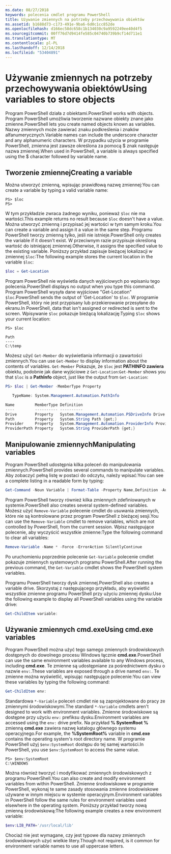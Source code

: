 ```yaml
---
ms.date: 08/27/2018
keywords: polecenia cmdlet programu PowerShell
title: Używanie zmiennych na potrzeby przechowywania obiektów
ms.assetid: b1688d73-c173-491e-9ba6-6d0c1cc852de
ms.openlocfilehash: d166ec58dc658c1b134030c9a9592249ee40d4f5
ms.sourcegitcommit: 00ff76d7d9414fe585c04740b739b9cf14d711e1
ms.translationtype: MT
ms.contentlocale: pl-PL
ms.lasthandoff: 12/14/2018
ms.locfileid: "53404891"
---
```

# <a name="using-variables-to-store-objects"></a><span data-ttu-id="60a16-103">Używanie zmiennych na potrzeby przechowywania obiektów</span><span class="sxs-lookup"><span data-stu-id="60a16-103">Using variables to store objects</span></span>

<span data-ttu-id="60a16-104">Program PowerShell działa z obiektami.</span><span class="sxs-lookup"><span data-stu-id="60a16-104">PowerShell works with objects.</span></span> <span data-ttu-id="60a16-105">Program PowerShell umożliwia tworzenie nazwane obiekty znane jako zmienne.</span><span class="sxs-lookup"><span data-stu-id="60a16-105">PowerShell lets you create named objects known as variables.</span></span>
<span data-ttu-id="60a16-106">Nazwy zmiennych może zawierać znaku podkreślenia i znaków alfanumerycznych.</span><span class="sxs-lookup"><span data-stu-id="60a16-106">Variable names can include the underscore character and any alphanumeric characters.</span></span> <span data-ttu-id="60a16-107">W przypadku użycia w programie PowerShell, zmienna jest zawsze określona za pomocą \$ znak następuje nazwa zmiennej.</span><span class="sxs-lookup"><span data-stu-id="60a16-107">When used in PowerShell, a variable is always specified using the \$ character followed by variable name.</span></span>

## <a name="creating-a-variable"></a><span data-ttu-id="60a16-108">Tworzenie zmiennej</span><span class="sxs-lookup"><span data-stu-id="60a16-108">Creating a variable</span></span>

<span data-ttu-id="60a16-109">Można utworzyć zmienną, wpisując prawidłową nazwę zmiennej:</span><span class="sxs-lookup"><span data-stu-id="60a16-109">You can create a variable by typing a valid variable name:</span></span>

```
PS> $loc
PS>
```

<span data-ttu-id="60a16-110">W tym przykładzie zwraca żadnego wyniku, ponieważ `$loc` nie ma wartości.</span><span class="sxs-lookup"><span data-stu-id="60a16-110">This example returns no result because `$loc` doesn't have a value.</span></span> <span data-ttu-id="60a16-111">Można utworzyć zmienną i przypisać jej wartości w tym samym kroku.</span><span class="sxs-lookup"><span data-stu-id="60a16-111">You can create a variable and assign it a value in the same step.</span></span> <span data-ttu-id="60a16-112">Programu PowerShell tworzy zmienną tylko, jeśli nie istnieje.</span><span class="sxs-lookup"><span data-stu-id="60a16-112">PowerShell only creates the variable if it doesn't exist.</span></span>
<span data-ttu-id="60a16-113">W przeciwnym razie przypisuje określoną wartość do istniejącej zmiennej.</span><span class="sxs-lookup"><span data-stu-id="60a16-113">Otherwise, it assigns the specified value to the existing variable.</span></span> <span data-ttu-id="60a16-114">Poniższy przykład zapisuje bieżącej lokalizacji w zmiennej `$loc`:</span><span class="sxs-lookup"><span data-stu-id="60a16-114">The following example stores the current location in the variable `$loc`:</span></span>

```powershell
$loc = Get-Location
```

<span data-ttu-id="60a16-115">Program PowerShell nie wyświetla danych wyjściowych po wpisaniu tego polecenia.</span><span class="sxs-lookup"><span data-stu-id="60a16-115">PowerShell displays no output when you type this command.</span></span> <span data-ttu-id="60a16-116">Program PowerShell wysyła dane wyjściowe "Get-Location" `$loc`.</span><span class="sxs-lookup"><span data-stu-id="60a16-116">PowerShell sends the output of 'Get-Location' to `$loc`.</span></span> <span data-ttu-id="60a16-117">W programie PowerShell, który nie jest przypisany lub przekierowanie przesyłane do ekranu.</span><span class="sxs-lookup"><span data-stu-id="60a16-117">In PowerShell, data that isn't assigned or redirected is sent to the screen.</span></span> <span data-ttu-id="60a16-118">Wpisywanie `$loc` pokazuje bieżącą lokalizację:</span><span class="sxs-lookup"><span data-stu-id="60a16-118">Typing `$loc` shows your current location:</span></span>

```
PS> $loc

Path
----
C:\temp
```

<span data-ttu-id="60a16-119">Możesz użyć `Get-Member` do wyświetlania informacji o zawartości zmiennych.</span><span class="sxs-lookup"><span data-stu-id="60a16-119">You can use `Get-Member` to display information about the contents of variables.</span></span> <span data-ttu-id="60a16-120">`Get-Member` Pokazuje, że `$loc` jest **PATHINFO zawiera** obiektu, podobnie jak dane wyjściowe z `Get-Location`:</span><span class="sxs-lookup"><span data-stu-id="60a16-120">`Get-Member` shows you that `$loc` is a **PathInfo** object, just like the output from `Get-Location`:</span></span>

```powershell
PS> $loc | Get-Member -MemberType Property

   TypeName: System.Management.Automation.PathInfo

Name         MemberType Definition
----         ---------- ----------
Drive        Property   System.Management.Automation.PSDriveInfo Drive {get;}
Path         Property   System.String Path {get;}
Provider     Property   System.Management.Automation.ProviderInfo Provider {...
ProviderPath Property   System.String ProviderPath {get;}
```

## <a name="manipulating-variables"></a><span data-ttu-id="60a16-121">Manipulowanie zmiennych</span><span class="sxs-lookup"><span data-stu-id="60a16-121">Manipulating variables</span></span>

<span data-ttu-id="60a16-122">Program PowerShell udostępnia kilka poleceń do manipulowania zmiennych.</span><span class="sxs-lookup"><span data-stu-id="60a16-122">PowerShell provides several commands to manipulate variables.</span></span> <span data-ttu-id="60a16-123">Aby zobaczyć pełną listę w postaci do odczytu, należy wpisać:</span><span class="sxs-lookup"><span data-stu-id="60a16-123">You can see a complete listing in a readable form by typing:</span></span>

```powershell
Get-Command -Noun Variable | Format-Table -Property Name,Definition -AutoSize -Wrap
```

<span data-ttu-id="60a16-124">Program PowerShell tworzy również kilka zmiennych zdefiniowanych w systemie.</span><span class="sxs-lookup"><span data-stu-id="60a16-124">PowerShell also creates several system-defined variables.</span></span> <span data-ttu-id="60a16-125">Możesz użyć `Remove-Variable` polecenie cmdlet do usuwania zmiennych, które nie są kontrolowane przez program PowerShell z bieżącej sesji.</span><span class="sxs-lookup"><span data-stu-id="60a16-125">You can use the `Remove-Variable` cmdlet to remove variables, which are not controlled by PowerShell, from the current session.</span></span> <span data-ttu-id="60a16-126">Wpisz następujące polecenie, aby wyczyścić wszystkie zmienne:</span><span class="sxs-lookup"><span data-stu-id="60a16-126">Type the following command to clear all variables:</span></span>

```powershell
Remove-Variable -Name * -Force -ErrorAction SilentlyContinue
```

<span data-ttu-id="60a16-127">Po uruchomieniu poprzednie polecenie `Get-Variable` polecenie cmdlet pokazuje zmiennych systemowych programu PowerShell.</span><span class="sxs-lookup"><span data-stu-id="60a16-127">After running the previous command, the `Get-Variable` cmdlet shows the PowerShell system variables.</span></span>

<span data-ttu-id="60a16-128">Programu PowerShell tworzy dysk zmiennej.</span><span class="sxs-lookup"><span data-stu-id="60a16-128">PowerShell also creates a variable drive.</span></span> <span data-ttu-id="60a16-129">Skorzystaj z następującego przykładu, aby wyświetlić wszystkie zmienne programu PowerShell przy użyciu zmiennej dysku:</span><span class="sxs-lookup"><span data-stu-id="60a16-129">Use the following example to display all PowerShell variables using the variable drive:</span></span>

```powershell
Get-ChildItem variable:
```

## <a name="using-cmdexe-variables"></a><span data-ttu-id="60a16-130">Używanie zmiennych cmd.exe</span><span class="sxs-lookup"><span data-stu-id="60a16-130">Using cmd.exe variables</span></span>

<span data-ttu-id="60a16-131">Program PowerShell można użyć tego samego zmiennych środowiskowych dostępnych do dowolnego procesu Windows łącznie **cmd.exe**.</span><span class="sxs-lookup"><span data-stu-id="60a16-131">PowerShell can use the same environment variables available to any Windows process, including **cmd.exe**.</span></span> <span data-ttu-id="60a16-132">Te zmienne są udostępniane za pośrednictwem dysku o nazwie `env:`.</span><span class="sxs-lookup"><span data-stu-id="60a16-132">These variables are exposed through a drive named `env:`.</span></span> <span data-ttu-id="60a16-133">Te zmienne można wyświetlić, wpisując następujące polecenie:</span><span class="sxs-lookup"><span data-stu-id="60a16-133">You can view these variables by typing the following command:</span></span>

```powershell
Get-ChildItem env:
```

<span data-ttu-id="60a16-134">Standardowa `*-Variable` poleceń cmdlet nie są zaprojektowane do pracy ze zmiennymi środowiskowymi.</span><span class="sxs-lookup"><span data-stu-id="60a16-134">The standard `*-Variable` cmdlets aren't designed to work with environment variables.</span></span> <span data-ttu-id="60a16-135">Zmienne środowiskowe są dostępne przy użyciu `env:` prefiksu dysku.</span><span class="sxs-lookup"><span data-stu-id="60a16-135">Environment variables are accessed using the `env:` drive prefix.</span></span> <span data-ttu-id="60a16-136">Na przykład **% SystemRoot %** zmienną **cmd.exe** zawiera nazwę katalogu głównego systemu operacyjnego.</span><span class="sxs-lookup"><span data-stu-id="60a16-136">For example, the **%SystemRoot%** variable in **cmd.exe** contains the operating system's root directory name.</span></span> <span data-ttu-id="60a16-137">W programie PowerShell użyj `$env:SystemRoot` dostępu do tej samej wartości.</span><span class="sxs-lookup"><span data-stu-id="60a16-137">In PowerShell, you use `$env:SystemRoot` to access the same value.</span></span>

```
PS> $env:SystemRoot
C:\WINDOWS
```

<span data-ttu-id="60a16-138">Można również tworzyć i modyfikować zmiennych środowiskowych z programu PowerShell.</span><span class="sxs-lookup"><span data-stu-id="60a16-138">You can also create and modify environment variables from within PowerShell.</span></span> <span data-ttu-id="60a16-139">Zmienne środowiskowe w programie PowerShell, wykonaj te same zasady stosowania zmienne środowiskowe używane w innym miejscu w systemie operacyjnym.</span><span class="sxs-lookup"><span data-stu-id="60a16-139">Environment variables in PowerShell follow the same rules for environment variables used elsewhere in the operating system.</span></span> <span data-ttu-id="60a16-140">Poniższy przykład tworzy nową zmienną środowiskową:</span><span class="sxs-lookup"><span data-stu-id="60a16-140">The following example creates a new environment variable:</span></span>

```powershell
$env:LIB_PATH='/usr/local/lib'
```

<span data-ttu-id="60a16-141">Chociaż nie jest wymagane, czy jest typowe dla nazwy zmiennych środowiskowych użyć wielkie litery.</span><span class="sxs-lookup"><span data-stu-id="60a16-141">Though not required, is it common for environment variable names to use all uppercase letters.</span></span>
